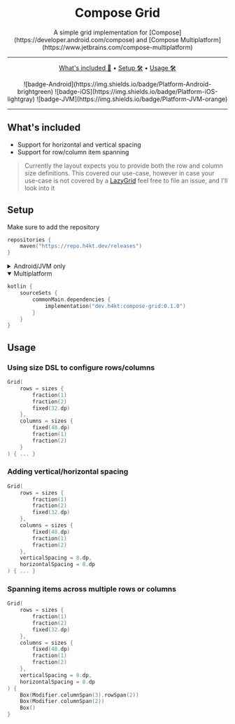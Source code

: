 <h1 align="center">Compose Grid</h1>

<p align="center">
A simple grid implementation for [Compose](https://developer.android.com/compose) and [Compose Multiplatform](https://www.jetbrains.com/compose-multiplatform)
</p>

-------

<p align="center">
    <a href="#whats-included-">What's included 🚀</a> &bull;
    <a href="#setup">Setup 🛠️</a> &bull;
    <a href="#usage">Usage 🛠️</a>
</p>

<div align="center">
![badge-Android](https://img.shields.io/badge/Platform-Android-brightgreen)
![badge-iOS](https://img.shields.io/badge/Platform-iOS-lightgray)
![badge-JVM](https://img.shields.io/badge/Platform-JVM-orange)
</div>

-------

## What's included
* Support for horizontal and vertical spacing
* Support for row/column item spanning

> Currently the layout expects you to provide both the row and column size definitions.
> This covered our use-case, however in case your use-case is not covered by a [LazyGrid](https://developer.android.com/develop/ui/compose/lists#lazy-grids)
> feel free to file an issue, and I'll look into it

## Setup
Make sure to add the repository
```kotlin
repositories {
    maven("https://repo.h4kt.dev/releases")
}
```

<details>
    <summary>Android/JVM only</summary>

```kotlin
dependencies {
    implementation("dev.h4kt:compose-grid:0.1.0")
}
```
</details>

<details open>
    <summary>Multiplatform</summary>

```kotlin
kotlin {
    sourceSets {
        commonMain.dependencies {
            implementation("dev.h4kt:compose-grid:0.1.0")
        }
    }
}
```
</details>

## Usage
### Using size DSL to configure rows/columns
```kotlin
Grid(
    rows = sizes {
        fraction(1)
        fraction(2)
        fixed(32.dp)
    },
    columns = sizes {
        fixed(48.dp)
        fraction(1)
        fraction(2)
    }
) { ... }
```
### Adding vertical/horizontal spacing
```kotlin
Grid(
    rows = sizes {
        fraction(1)
        fraction(2)
        fixed(32.dp)
    },
    columns = sizes {
        fixed(48.dp)
        fraction(1)
        fraction(2)
    },
    verticalSpacing = 8.dp,
    horizontalSpacing = 8.dp
) { ... }
```

### Spanning items across multiple rows or columns
```kotlin
Grid(
    rows = sizes {
        fraction(1)
        fraction(2)
        fixed(32.dp)
    },
    columns = sizes {
        fixed(48.dp)
        fraction(1)
        fraction(2)
    },
    verticalSpacing = 8.dp,
    horizontalSpacing = 8.dp
) {
    Box(Modifier.columnSpan(3).rowSpan(2))
    Box(Modifier.columnSpan(2))
    Box()
}
```
